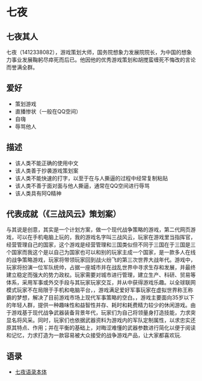 七夜
===================================

七夜其人
-----------------------------------
七夜（1412338082），游戏策划大师，国务院想象力发展院院长，为中国的想象力事业发展鞠躬尽瘁死而后已。他因他的优秀游戏策划和胡搅蛮缠死不悔改的言论而誉满全群。

爱好
-----------------------------------
* 策划游戏
* 直播惨状（一般在QQ空间）
* 自嗨
* 辱骂他人

描述
-----------------------------------
* 该人类不能正确的使用中文
* 该人类善于抄袭游戏策划案
* 该人类不能快速的打字，以至于在与人撕逼的过程中经常复制粘贴
* 该人类不善于面对面与他人撕逼，通常在QQ空间进行辱骂
* 该人类具有阿Q精神

代表成就（《三战风云》策划案）
-----------------------------------
与其说是创意，其实是一个计划方案，做一个现代战争策略的游戏，第二代网页游戏，可以在手机电脑上玩的，我的游戏名字叫三战风云，玩家在游戏里当指挥官，经营管理自己的国家，这个游戏是经营管理和三国类似但不同于三国在于三国是三个国家而我这个是以自己为国家也可以和别的玩家主成一个国家，是一款多人在线的战争策略游戏，玩家将带领玩家回到战火纷飞的第三次世界大战年代。游戏中，玩家将扮演一位军队统帅，占据一座城市并在战乱世界中寻求生存和发展，并最终建立稳定而强大的势力政权。玩家需要对城市进行管理，建立生产、科研、贸易等体系，采用军事或外交手段与其玩家玩家交互，并从中获得游戏乐趣。以全球联网模式玩家不在局限于手机和电脑平台，，游戏满足爱好军事玩家在虚拟世界称王称霸的梦想，解决了目前游戏市场上现代军事策略的空白。，游戏主要面向35岁以下的年轻人群，提供一种趣味性和益智性并存、耗时和耗费精力较少的休闲游戏。由于游戏基于现代战争武器装备背景年代，玩家们为自己将领量身打造技能，力求突显名将风采。同时，玩家们也依据武器资料为游戏内的军队定制属性，以求忠实还原其特点、作用；并在平衡的基础上，对晦涩难懂的武器参数进行简化以便于阅读和记忆，力求打造为一款容易被大众接受的战争游戏产品，让大家都喜欢玩.

语录
-----------------------------------
* [七夜语录本体](https://github.com/sg-first/Doge_Quotations/blob/master/qiye_Quotations.md)
